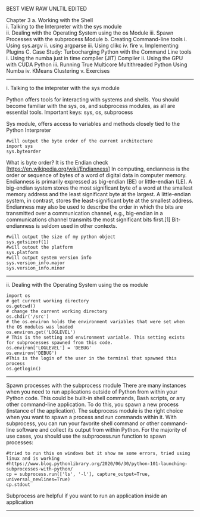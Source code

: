 BEST VIEW RAW UNLTIL EDITED <br>

Chapter 3
a. Working with the Shell <br>
  i. Talking to the Interpreter with the sys module <br>
  ii. Dealing with the Operating System using the os Module
  iii. Spawn Processes with the subprocess Module
b. Creating Command-line tools
  i. Using sys.argv
  ii. using argparse
  iii. Using clikc
  iv. fire
  v. Implementing Plugins
C. Case Study: Turbocharging Python with the Command Line tools
  i. Using the numba just in time compiler (JIT) Compiler
  ii. Using the GPU with CUDA Python
  iii. Running True Multicore Multithreaded Python Using Numba
  iv. KMeans Clustering
  v. Exercises
  
  ----
  i. Talking to the intepreter with the sys module
  
  Python offers tools for interacting with systems and shells. You
should become familiar with the sys, os, and subprocess
modules, as all are essential tools.
Important keys: sys, os, subprocess

Sys module, offers access to variables and methods closely tied to the Python Interpreter
``` 
#will output the byte order of the current architecture
import sys
sys.byteorder
```
What is byte order?
It is the Endian check [https://en.wikipedia.org/wiki/Endianness]
In computing, endianness is the order or sequence of bytes of a word of digital data in computer memory. Endianness is primarily expressed as big-endian (BE) or little-endian (LE). A big-endian system stores the most significant byte of a word at the smallest memory address and the least significant byte at the largest. A little-endian system, in contrast, stores the least-significant byte at the smallest address. Endianness may also be used to describe the order in which the bits are transmitted over a communication channel, e.g., big-endian in a communications channel transmits the most significant bits first.[1] Bit-endianness is seldom used in other contexts.

```
#will output the size of my python object
sys.getsizeof(1)
#will outout the platform
sys.platform
#will output system version info
sys.version_info.major
sys.version_info.minor
```
----
ii. Dealing with the Operating System using the os module
```
import os
# get current working directory
os.getcwd()
# change the current working directory
os.chdir('/src')
# the os.environ holds the environment variables that were set when the OS modules was loaded
os.environ.get('LOGLEVEL')
# This is the setting and environment variable. This setting exists
for subprocesses spawned from this code.
os.environ['LOGLEVEL'] = 'DEBUG'
os.environ('DEBUG')
#This is the login of the user in the terminal that spawned this
process
os.getlogin()
```
----
Spawn processes with the subprocess module
There are many instances when you need to run applications outside
of Python from within your Python code. This could be built-in shell
commands, Bash scripts, or any other command-line application. To
do this, you spawn a new process (instance of the application). The
subprocess module is the right choice when you want to spawn a
process and run commands within it. With subprocess, you can
run your favorite shell command or other command-line software and
collect its output from within Python. For the majority of use cases,
you should use the subprocess.run function to spawn processes:

```
#tried to run this on windows but it show me some errors, tried using linux and is working
#https://www.blog.pythonlibrary.org/2020/06/30/python-101-launching-subprocesses-with-python/
cp = subprocess.run(['ls', '-l'], capture_output=True, universal_newlines=True)
cp.stdout
```
Subprocess are helpful if you want to run an application inside an application

----

































